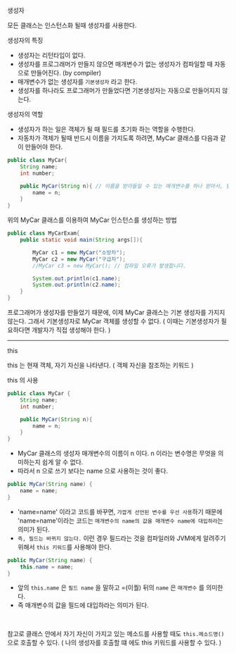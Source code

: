 생성자

모든 클래스는 인스턴스화 될때 생성자를 사용한다.


생성자의 특징
- 생성자는 리턴타입이 없다.
- 생성자를 프로그래머가 만들지 않으면 매개변수가 없는 생성자가 컴파일할 때 자동으로 만들어진다. (by compiler)
- 매개변수가 없는 생성자를 `기본생성자` 라고 한다.
- 생성자를 하나라도 프로그래머가 만들었다면 기본생성자는 자동으로 만들어지지 않는다.


생성자의 역할
- 생성자가 하는 일은 객체가 될 때 필드를 초기화 하는 역할을 수행한다.
- 자동차가 객체가 될때 반드시 이름을 가지도록 하려면, MyCar 클래스를 다음과 같이 만들어야 한다.
```java
public class MyCar{
    String name;
    int number;

    public MyCar(String n){ // 이름을 받아들일 수 있는 매개변수를 하나 받아서, 받은 매개변수를 속성에 넣어준다.
        name = n;
    }
}
```


위의 MyCar 클래스를 이용하여 MyCar 인스턴스를 생성하는 방법
```java
public class MyCarExam{
    public static void main(String args[]){

        MyCar c1 = new MyCar("소방차");
        MyCar c2 = new MyCar("구급차");
        //MyCar c3 = new MyCar(); // 컴파일 오류가 발생합니다.

        System.out.println(c1.name);
        System.out.println(c2.name);
    }
}
```


프로그래머가 생성자를 만들었기 때문에, 이제 MyCar 클래스는 기본 생성자를 가지지 않는다. 그래서 기본생성자로 MyCar 객체를 생성할 수 없다. ( 이때는 기본생성자가 필요하다면 개발자가 직접 생성해야 한다. )


---

this

this 는 현재 객체, 자기 자신을 나타낸다. ( 객체 자신을 참조하는 키워드 )

this 의 사용

```java
public class MyCar {
    String name;
    int number;

    public MyCar(String n){
        name = n;
    }
}
```
- MyCar 클래스의 생성자 매개변수의 이름이 n 이다. n 이라는 변수명은 무엇을 의미하는지 쉽게 알 수 없다.
- 따라서 n 으로 쓰기 보다는 name 으로 사용하는 것이 좋다.
```java
public MyCar(String name) {
    name = name;
}
```
- 'name=name' 이라고 코드를 바꾸면, `가깝게 선언된 변수를 우선 사용`하기 때문에 'name=name'이라는 코드는 `매개변수의 name의 값을 매개변수 name에 대입하라`는 의미가 된다.
- `즉, 필드는 바뀌지 않는다.` 이런 경우 필드라는 것을 컴파일러와 JVM에게 알려주기 위해서 `this 키워드`를 사용해야 한다.
```java
public MyCar(String name) {
    this.name = name;
}
```
- 앞의 `this.name` 은 `필드 name` 을 말하고 =(이퀄) 뒤의 `name` 은 `매개변수` 를 의미한다.
- 즉 매개변수의 값을 필드에 대입하라는 의미가 된다.


&nbsp;

참고로 클래스 안에서 자기 자신이 가지고 있는 메소드를 사용할 때도 `this.메소드명()` 으로 호출할 수 있다. ( 나의 생성자를 호출할 떄 에도 this 키워드를 사용할 수 있다. )